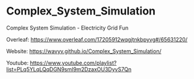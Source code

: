 # Complex_System_Simulation
Complex System Simulation - Electricity Grid Fun

Overleaf: https://www.overleaf.com/17205912wqgjtnkbpyvg#/65631220/

Website: https://wavyv.github.io/Complex_System_Simulation/

Youtube: https://www.youtube.com/playlist?list=PLq5YLqLQqDGN9smI9m2DzaxOU3DyvS7Qn

